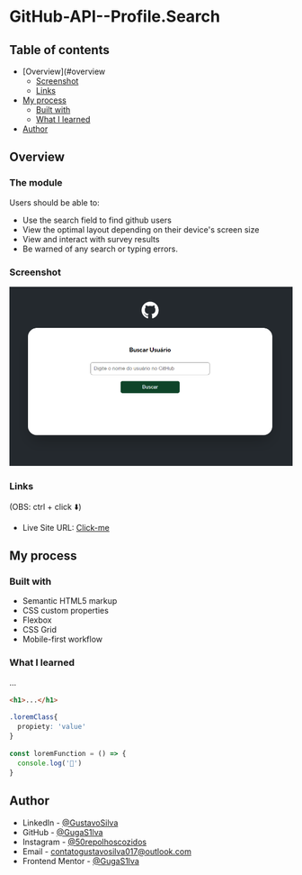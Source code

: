 # GitHub-API--Profile.Search

## Table of contents

- [Overview](#overview
  - [Screenshot](#screenshot)
  - [Links](#links)
- [My process](#my-process)
  - [Built with](#built-with)
  - [What I learned](#what-i-learned)
- [Author](#author)

## Overview

### The module

Users should be able to:

- Use the search field to find github users
- View the optimal layout depending on their device's screen size
- View and interact with survey results
- Be warned of any search or typing errors.

### Screenshot

![](src/images/preview.png)

### Links

(OBS: ctrl + click ⬇️)
- Live Site URL: [Click-me](https://gugas1lva.github.io/GitHub-API--Profile.Search/)

## My process

### Built with

- Semantic HTML5 markup
- CSS custom properties
- Flexbox
- CSS Grid
- Mobile-first workflow

### What I learned

...

```html
<h1>...</h1>
```
```css
.loremClass{
  propiety: 'value'
}
```
```js
const loremFunction = () => {
  console.log('🎉')
}
```

## Author

- LinkedIn - [@GustavoSilva](https://www.linkedin.com/in/guga-silva-124706233/)
- GitHub - [@GugaS1lva](https://github.com/GugaS1lva)
- Instagram - [@50repolhoscozidos](https://www.instagram.com/50repolhoscozidos/)
- Email - [contatogustavosilva017@outlook.com](mailto:contatogustavosilva017@outlook.com)
- Frontend Mentor - [@GugaS1lva](https://www.frontendmentor.io/profile/GugaS1lva)
